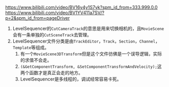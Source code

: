 https://www.bilibili.com/video/BV16y4y1S7yk?spm_id_from=333.999.0.0
https://www.bilibili.com/video/BV1YV411a7SV/?p=2&spm_id_from=pageDriver



1. LevelSequencer的`CutCameraTrack`的意思是用来切换相机的，且`MovieScene`会有一条单独的`CutSceneTrack`去管理。
2. LevelSequencer文件分类是由`TrackEditor`，`Track`，`Section`，`Channel`，`Template`等组成。
   1. 有一个`MovieScene3DTransform`但是这个文件彷佛是一个误导逻辑，实际的求值不会走。
   2. `(&GetComponentTransform, &SetComponentTransformAndVelocity);`这两个函数才是真正会走的地方。
   3. LevelSequencer是多线程的，调试经常容易卡死。